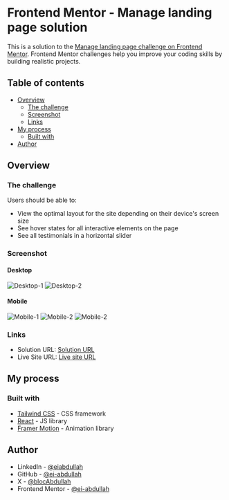 # Frontend Mentor - Manage landing page solution

This is a solution to the [Manage landing page challenge on Frontend Mentor](https://www.frontendmentor.io/challenges/manage-landing-page-SLXqC6P5). Frontend Mentor challenges help you improve your coding skills by building realistic projects.

## Table of contents

- [Overview](#overview)
  - [The challenge](#the-challenge)
  - [Screenshot](#screenshot)
  - [Links](#links)
- [My process](#my-process)
  - [Built with](#built-with)
- [Author](#author)

## Overview

### The challenge

Users should be able to:

- View the optimal layout for the site depending on their device's screen size
- See hover states for all interactive elements on the page
- See all testimonials in a horizontal slider

### Screenshot

#### Desktop

![Desktop-1](./public/screenshots/Desktop-1.png)
![Desktop-2](./public/screenshots/Desktop-2.png)

#### Mobile

![Mobile-1](./public/screenshots/Mobile-1.png)
![Mobile-2](./public/screenshots/Mobile-2.png)
![Mobile-2](./public/screenshots/Mobile-3.png)

### Links

- Solution URL: [Solution URL](https://github.com/ei-abdullah/manage-landing-page)
- Live Site URL: [Live site URL](https://your-live-site-url.com)

## My process

### Built with

- [Tailwind CSS](https://tailwindcss.com/) - CSS framework
- [React](https://reactjs.org/) - JS library
- [Framer Motion](https://www.framer.com/motion/) - Animation library

## Author

- LinkedIn - [@eiabdullah](https://www.linkedin.com/in/eiabdullah/)
- GitHub - [@ei-abdullah](https://github.com/ei-abdullah)
- X - [@blocAbdullah](https://x.com/blocAbdullah)
- Frontend Mentor - [@ei-abdullah](https://www.frontendmentor.io/profile/ei-abdullah)
